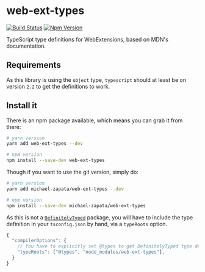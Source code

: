 # web-ext-types

[![Build Status][build-badge]][build-url]
[![Npm Version][npm-badge]][npm-url]

TypeScript type definitions for WebExtensions, based on MDN's documentation.

## Requirements

As this library is using the `object` type, `typescript` should at least be on
version `2.2` to get the definitions to work.

## Install it

There is an npm package available, which means you can grab it from there:

```sh
# yarn version
yarn add web-ext-types --dev

# npm version
npm install --save-dev web-ext-types
```

Though if you want to use the git version, simply do:

```sh
# yarn version
yarn add michael-zapata/web-ext-types --dev

# npm version
npm install --save-dev michael-zapata/web-ext-types
```

As this is not a [`DefinitelyTyped`][definitely-typed] package, you will have to
include the type definition in your `tsconfig.json` by hand, via a `typeRoots`
option.

```js
{
  "compilerOptions": {
    // You have to explicitly set @types to get DefinitelyTyped type definitions
    "typeRoots": ["@types", "node_modules/web-ext-types"],
  }
}
```

[build-badge]: https://travis-ci.org/michael-zapata/web-ext-types.svg?branch=master
[build-url]: https://travis-ci.org/michael-zapata/web-ext-types
[definitely-typed]: https://github.com/DefinitelyTyped/DefinitelyTyped/
[npm-badge]: https://img.shields.io/npm/v/web-ext-types.svg
[npm-url]: https://www.npmjs.com/package/web-ext-types
